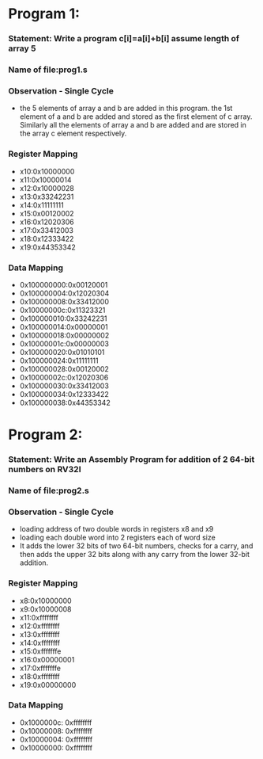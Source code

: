 # Program 1: 
### Statement: Write a program c[i]=a[i]+b[i] assume length of array 5

### Name of file:prog1.s

### Observation - Single Cycle
- the 5 elements of array a and b are added in this program. the 1st element of a and b are added and stored as the first element of c array. Similarly all the elements of array a and b are added and are stored in the array c element respectively.

### Register Mapping
- x10:0x10000000
- x11:0x10000014
- x12:0x10000028
- x13:0x33242231
- x14:0x11111111
- x15:0x00120002
- x16:0x12020306
- x17:0x33412003
- x18:0x12333422
- x19:0x44353342

### Data Mapping
- 0x100000000:0x00120001
- 0x100000004:0x12020304
- 0x100000008:0x33412000
- 0x10000000c:0x11323321
- 0x100000010:0x33242231
- 0x100000014:0x00000001
- 0x100000018:0x00000002
- 0x10000001c:0x00000003
- 0x100000020:0x01010101
- 0x100000024:0x11111111
- 0x100000028:0x00120002
- 0x10000002c:0x12020306
- 0x100000030:0x33412003
- 0x100000034:0x12333422
- 0x100000038:0x44353342


# Program 2:
### Statement: Write an Assembly Program for addition of 2 64-bit numbers on RV32I

### Name of file:prog2.s

### Observation - Single Cycle
- loading address of two double words in registers x8  and x9
- loading each double word into 2  registers each of word size
- It adds the lower 32 bits of two 64-bit numbers, checks for a carry, and then adds the upper 32 bits along with any carry from the lower 32-bit addition.

### Register Mapping
- x8:0x10000000
- x9:0x10000008
- x11:0xffffffff
- x12:0xffffffff
- x13:0xffffffff
- x14:0xffffffff
- x15:0xfffffffe
- x16:0x00000001
- x17:0xfffffffe
- x18:0xffffffff
- x19:0x00000000
### Data Mapping
- 0x1000000c: 0xffffffff
- 0x10000008: 0xffffffff
- 0x10000004: 0xffffffff
- 0x10000000: 0xffffffff
